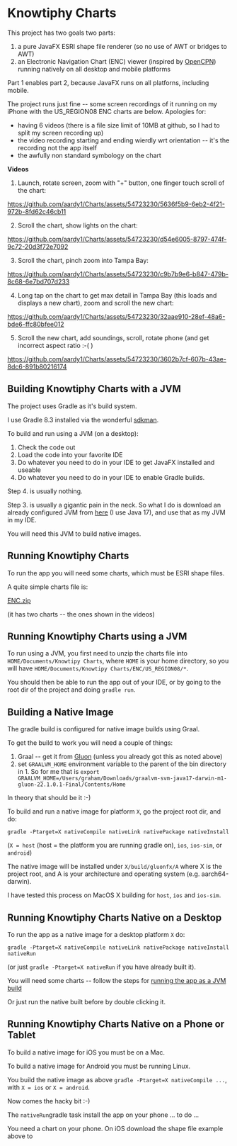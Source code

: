 # Knowtiphy Charts

This project has two goals two parts:

1. a pure JavaFX ESRI shape file renderer (so no use of AWT or bridges to AWT)
2. an Electronic Navigation Chart (ENC) viewer (inspired by [OpenCPN](https://opencpn.org)) running natively on all desktop and mobile platforms

Part 1 enables part 2, because JavaFX runs on all platforns, including mobile.

The project runs just fine -- some screen recordings of it running on my iPhone with the US_REGION08 ENC charts are below. Apologies for:

* having 6 videos (there is a file size limit of 10MB at github, so I had to split my screen recording up)
* the video recording starting and ending wierdly wrt orientation -- it's the recording not the app itself
* the awfully non standard symbology on the chart


**Videos**

1) Launch, rotate screen, zoom with "+" button, one finger touch scroll of the chart:

https://github.com/aardy1/Charts/assets/54723230/5636f5b9-6eb2-4f21-972b-8fd62c46cb11


2) Scroll the chart, show lights on the chart:

https://github.com/aardy1/Charts/assets/54723230/d54e6005-8797-474f-9c72-20d3f72e7092


3) Scroll the chart, pinch zoom into Tampa Bay:

https://github.com/aardy1/Charts/assets/54723230/c9b7b9e6-b847-479b-8c68-6e7bd707d233


4) Long tap on the chart to get max detail in Tampa Bay (this loads and displays a new chart), zoom and scroll the new chart:

https://github.com/aardy1/Charts/assets/54723230/32aae910-28ef-48a6-bde6-ffc80bfee012


5) Scroll the new chart, add soundings, scroll, rotate phone (and get incorrect aspect ratio :-( )

https://github.com/aardy1/Charts/assets/54723230/3602b7cf-607b-43ae-8dc6-891b80216174


## Building Knowtiphy Charts with a JVM

The project uses Gradle as it's build system.

I use Gradle 8.3 installed via the wonderful [sdkman](https://sdkman.io/).

To build and run using a JVM (on a desktop):

1. Check the code out
2. Load the code into your favorite IDE
3. Do whatever you need to do in your IDE to get JavaFX installed and useable
4. Do whatever you need to do in your IDE to enable Gradle builds.

Step 4. is usually nothing.

Step 3. is usually a gigantic pain in the neck. So what I do is download an already configured JVM from [here](https://github.com/gluonhq/graal/releases/) (I use Java 17), and use that as my JVM in my IDE.

You will need this JVM to build native images.

## Running Knowtiphy Charts

To run the app you will need some charts, which must be ESRI shape files.

A quite simple charts file is:

[ENC.zip](https://github.com/aardy1/Charts/files/13483291/ENC.zip)

(it has two charts -- the ones shown in the videos)

## Running Knowtiphy Charts using a JVM

To run using a JVM, you first need to unzip the charts file into `HOME/Documents/Knowtipy Charts`, where `HOME` is your home directory, so you will have `HOME/Documents/Knowtipy Charts/ENC/US_REGION08/*`.

You should then be able to run the app out of your IDE, or by going to the root dir of the project and doing `gradle run`.

## Building a Native Image

The gradle build is configured for native image builds using Graal.

To get the build to work you will need a couple of things:

1. Graal -- get it from [Gluon](https://github.com/gluonhq/graal/releases/tag/gluon-22.1.0.1-Final) (unless you already got this as noted above)
2. set `GRAALVM_HOME` environment variable to the parent of the bin directory in 1. So for me that is `export GRAALVM_HOME=/Users/graham/Downloads/graalvm-svm-java17-darwin-m1-gluon-22.1.0.1-Final/Contents/Home`

In theory that should be it :-)

To build and run a native image for platform `X`, go the project root dir, and do:
```
gradle -Ptarget=X nativeCompile nativeLink nativePackage nativeInstall
```
(`X = host` (host = the platform you are running gradle on), `ios`, `ios-sim`, or `android`)

The native image will be installed under `X/build/gluonfx/A` where X is the project root, and A is your architecture and operating system (e.g. aarch64-darwin).

I have tested this process on MacOS X building for `host`, `ios` and `ios-sim`.

## Running Knowtiphy Charts Native on a Desktop

To run the app as a native image for a desktop platform `X` do:
```
gradle -Ptarget=X nativeCompile nativeLink nativePackage nativeInstall nativeRun
```
(or just `gradle -Ptarget=X nativeRun` if you have already built it).

You will need some charts -- follow the steps for [running the app as a JVM build](https://github.com/aardy1/Charts/blob/main/README.md#running-the-app-using-a-jvm)

Or just run the native built before by double clicking it.

## Running Knowtiphy Charts Native on a Phone or Tablet

To build a native image for iOS you must be on a Mac.

To build a native image for Android you must be running Linux.

You build the native image as above `gradle -Ptarget=X nativeCompile ...`, with `X = ios` or `X = android`.

Now comes the hacky bit :-)

The `nativeRun`gradle task install the app on your phone ... to do ...

You need a chart on your phone. On iOS download the shape file example above to 




